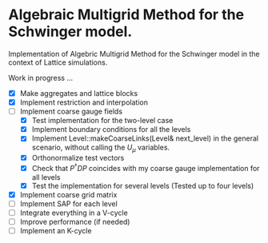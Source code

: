 # Algebraic Multigrid Method for the Schwinger model.
Implementation of Algebric Multigrid Method for the Schwinger model in the context of Lattice simulations. 

Work in progress ...

- [x] Make aggregates and lattice blocks
- [x] Implement restriction and interpolation
- [ ] Implement coarse gauge fields
    - [x] Test implementation for the two-level case
    - [x] Implement boundary conditions for all the levels
    - [x] Implement Level::makeCoarseLinks(Level& next_level) in the general scenario, without calling the $U_\mu$ variables.
    - [x] Orthonormalize test vectors
    - [x] Check that $P^\dagger D P$ coincides with my coarse gauge implementation for all levels 
    - [x] Test the implementation for several levels (Tested up to four levels)
- [x] Implement coarse grid matrix 
- [ ] Implement SAP for each level
- [ ] Integrate everything in a V-cycle
- [ ] Improve performance (if needed)
- [ ] Implement an K-cycle
